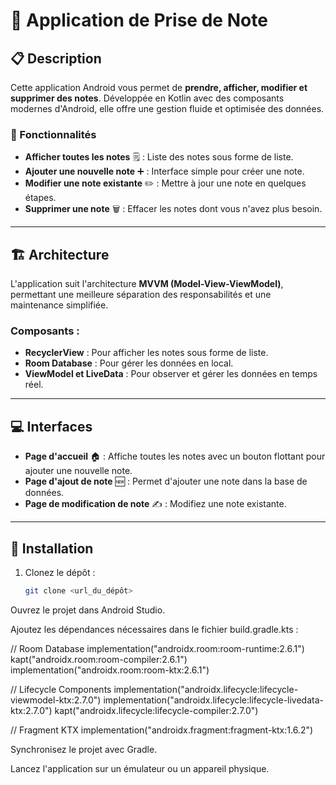 # **📝 Application de Prise de Note**

## **📋 Description**
Cette application Android vous permet de **prendre, afficher, modifier et supprimer des notes**. Développée en Kotlin avec des composants modernes d'Android, elle offre une gestion fluide et optimisée des données.

### **🔑 Fonctionnalités**
- **Afficher toutes les notes** 🗒️ : Liste des notes sous forme de liste.
- **Ajouter une nouvelle note** ➕ : Interface simple pour créer une note.
- **Modifier une note existante** ✏️ : Mettre à jour une note en quelques étapes.
- **Supprimer une note** 🗑️ : Effacer les notes dont vous n'avez plus besoin.

---

## **🏗️ Architecture**
L'application suit l'architecture **MVVM (Model-View-ViewModel)**, permettant une meilleure séparation des responsabilités et une maintenance simplifiée.

### **Composants :**
- **RecyclerView** : Pour afficher les notes sous forme de liste.
- **Room Database** : Pour gérer les données en local.
- **ViewModel et LiveData** : Pour observer et gérer les données en temps réel.

---

## **💻 Interfaces**
- **Page d'accueil** 🏠 : Affiche toutes les notes avec un bouton flottant pour ajouter une nouvelle note.
- **Page d'ajout de note** 🆕 : Permet d'ajouter une note dans la base de données.
- **Page de modification de note** ✍️ : Modifiez une note existante.

---

## **🚀 Installation**

1. Clonez le dépôt :  
   ```bash
   git clone <url_du_dépôt>

Ouvrez le projet dans Android Studio.

Ajoutez les dépendances nécessaires dans le fichier build.gradle.kts :



// Room Database
implementation("androidx.room:room-runtime:2.6.1")
kapt("androidx.room:room-compiler:2.6.1")
implementation("androidx.room:room-ktx:2.6.1")

// Lifecycle Components
implementation("androidx.lifecycle:lifecycle-viewmodel-ktx:2.7.0")
implementation("androidx.lifecycle:lifecycle-livedata-ktx:2.7.0")
kapt("androidx.lifecycle:lifecycle-compiler:2.7.0")

// Fragment KTX
implementation("androidx.fragment:fragment-ktx:1.6.2")

Synchronisez le projet avec Gradle.

Lancez l'application sur un émulateur ou un appareil physique.

